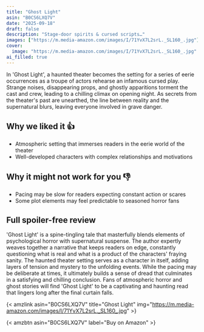 ```yaml
---
title: "Ghost Light"
asin: "B0CS6LXQ7V"
date: "2025-09-18"
draft: false
description: "Stage-door spirits & cursed scripts…"
images: ["https://m.media-amazon.com/images/I/71YvX7L2srL._SL160_.jpg"]
cover:
  image: "https://m.media-amazon.com/images/I/71YvX7L2srL._SL160_.jpg"
ai_filled: true
---
```


In 'Ghost Light', a haunted theater becomes the setting for a series of eerie
occurrences as a troupe of actors rehearse an infamous cursed play. Strange
noises, disappearing props, and ghostly apparitions torment the cast and crew,
leading to a chilling climax on opening night. As secrets from the theater's
past are unearthed, the line between reality and the supernatural blurs, leaving
everyone involved in grave danger.

## Why we liked it 👍
- Atmospheric setting that immerses readers in the eerie world of the theater
- Well-developed characters with complex relationships and motivations

## Why it might not work for you 👎
- Pacing may be slow for readers expecting constant action or scares
- Some plot elements may feel predictable to seasoned horror fans

## Full spoiler-free review
 'Ghost Light' is a spine-tingling tale that masterfully blends elements of
psychological horror with supernatural suspense. The author expertly weaves
together a narrative that keeps readers on edge, constantly questioning what is
real and what is a product of the characters' fraying sanity. The haunted
theater setting serves as a character in itself, adding layers of tension and
mystery to the unfolding events. While the pacing may be deliberate at times, it
ultimately builds a sense of dread that culminates in a satisfying and chilling
conclusion. Fans of atmospheric horror and ghost stories will find 'Ghost Light'
to be a captivating and haunting read that lingers long after the final curtain
falls.

{< amzlink asin="B0CS6LXQ7V" title="Ghost Light" img="https://m.media-amazon.com/images/I/71YvX7L2srL._SL160_.jpg" >}

{< amzbtn asin="B0CS6LXQ7V" label="Buy on Amazon" >}
